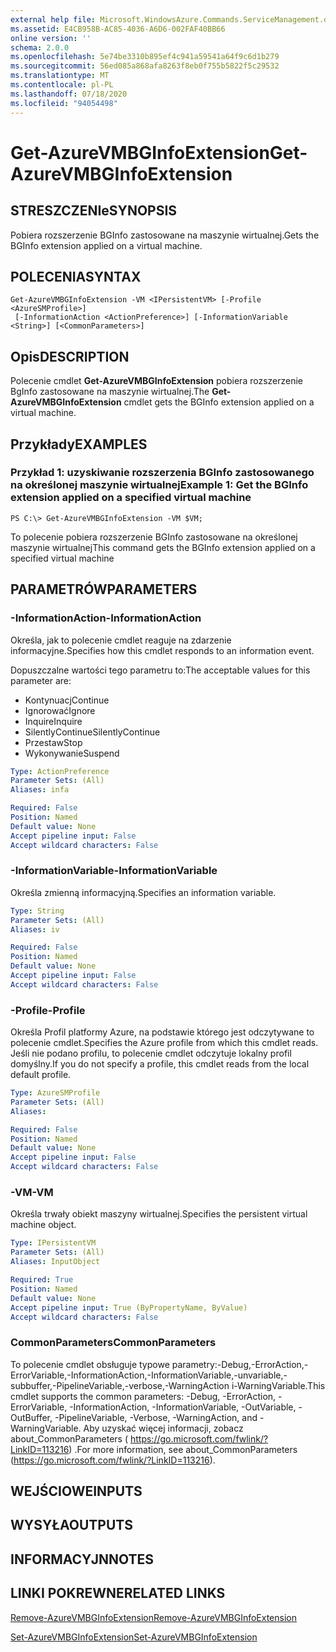 ```yaml
---
external help file: Microsoft.WindowsAzure.Commands.ServiceManagement.dll-Help.xml
ms.assetid: E4CB958B-AC85-4036-A6D6-002FAF40BB66
online version: ''
schema: 2.0.0
ms.openlocfilehash: 5e74be3310b895ef4c941a59541a64f9c6d1b279
ms.sourcegitcommit: 56ed085a868afa8263f8eb0f755b5822f5c29532
ms.translationtype: MT
ms.contentlocale: pl-PL
ms.lasthandoff: 07/18/2020
ms.locfileid: "94054498"
---
```

# <span data-ttu-id="95a7d-101">Get-AzureVMBGInfoExtension</span><span class="sxs-lookup"><span data-stu-id="95a7d-101">Get-AzureVMBGInfoExtension</span></span>

## <span data-ttu-id="95a7d-102">STRESZCZENIe</span><span class="sxs-lookup"><span data-stu-id="95a7d-102">SYNOPSIS</span></span>
<span data-ttu-id="95a7d-103">Pobiera rozszerzenie BGInfo zastosowane na maszynie wirtualnej.</span><span class="sxs-lookup"><span data-stu-id="95a7d-103">Gets the BGInfo extension applied on a virtual machine.</span></span>

## <span data-ttu-id="95a7d-104">POLECENIA</span><span class="sxs-lookup"><span data-stu-id="95a7d-104">SYNTAX</span></span>

```
Get-AzureVMBGInfoExtension -VM <IPersistentVM> [-Profile <AzureSMProfile>]
 [-InformationAction <ActionPreference>] [-InformationVariable <String>] [<CommonParameters>]
```

## <span data-ttu-id="95a7d-105">Opis</span><span class="sxs-lookup"><span data-stu-id="95a7d-105">DESCRIPTION</span></span>
<span data-ttu-id="95a7d-106">Polecenie cmdlet **Get-AzureVMBGInfoExtension** pobiera rozszerzenie BgInfo zastosowane na maszynie wirtualnej.</span><span class="sxs-lookup"><span data-stu-id="95a7d-106">The **Get-AzureVMBGInfoExtension** cmdlet gets the BGInfo extension applied on a virtual machine.</span></span>

## <span data-ttu-id="95a7d-107">Przykłady</span><span class="sxs-lookup"><span data-stu-id="95a7d-107">EXAMPLES</span></span>

### <span data-ttu-id="95a7d-108">Przykład 1: uzyskiwanie rozszerzenia BGInfo zastosowanego na określonej maszynie wirtualnej</span><span class="sxs-lookup"><span data-stu-id="95a7d-108">Example 1: Get the BGInfo extension applied on a specified virtual machine</span></span>
```
PS C:\> Get-AzureVMBGInfoExtension -VM $VM;
```

<span data-ttu-id="95a7d-109">To polecenie pobiera rozszerzenie BGInfo zastosowane na określonej maszynie wirtualnej</span><span class="sxs-lookup"><span data-stu-id="95a7d-109">This command gets the BGInfo extension applied on a specified virtual machine</span></span>

## <span data-ttu-id="95a7d-110">PARAMETRÓW</span><span class="sxs-lookup"><span data-stu-id="95a7d-110">PARAMETERS</span></span>

### <span data-ttu-id="95a7d-111">-InformationAction</span><span class="sxs-lookup"><span data-stu-id="95a7d-111">-InformationAction</span></span>
<span data-ttu-id="95a7d-112">Określa, jak to polecenie cmdlet reaguje na zdarzenie informacyjne.</span><span class="sxs-lookup"><span data-stu-id="95a7d-112">Specifies how this cmdlet responds to an information event.</span></span>

<span data-ttu-id="95a7d-113">Dopuszczalne wartości tego parametru to:</span><span class="sxs-lookup"><span data-stu-id="95a7d-113">The acceptable values for this parameter are:</span></span>

- <span data-ttu-id="95a7d-114">Kontynuacj</span><span class="sxs-lookup"><span data-stu-id="95a7d-114">Continue</span></span>
- <span data-ttu-id="95a7d-115">Ignorować</span><span class="sxs-lookup"><span data-stu-id="95a7d-115">Ignore</span></span>
- <span data-ttu-id="95a7d-116">Inquire</span><span class="sxs-lookup"><span data-stu-id="95a7d-116">Inquire</span></span>
- <span data-ttu-id="95a7d-117">SilentlyContinue</span><span class="sxs-lookup"><span data-stu-id="95a7d-117">SilentlyContinue</span></span>
- <span data-ttu-id="95a7d-118">Przestaw</span><span class="sxs-lookup"><span data-stu-id="95a7d-118">Stop</span></span>
- <span data-ttu-id="95a7d-119">Wykonywanie</span><span class="sxs-lookup"><span data-stu-id="95a7d-119">Suspend</span></span>

```yaml
Type: ActionPreference
Parameter Sets: (All)
Aliases: infa

Required: False
Position: Named
Default value: None
Accept pipeline input: False
Accept wildcard characters: False
```

### <span data-ttu-id="95a7d-120">-InformationVariable</span><span class="sxs-lookup"><span data-stu-id="95a7d-120">-InformationVariable</span></span>
<span data-ttu-id="95a7d-121">Określa zmienną informacyjną.</span><span class="sxs-lookup"><span data-stu-id="95a7d-121">Specifies an information variable.</span></span>

```yaml
Type: String
Parameter Sets: (All)
Aliases: iv

Required: False
Position: Named
Default value: None
Accept pipeline input: False
Accept wildcard characters: False
```

### <span data-ttu-id="95a7d-122">-Profile</span><span class="sxs-lookup"><span data-stu-id="95a7d-122">-Profile</span></span>
<span data-ttu-id="95a7d-123">Określa Profil platformy Azure, na podstawie którego jest odczytywane to polecenie cmdlet.</span><span class="sxs-lookup"><span data-stu-id="95a7d-123">Specifies the Azure profile from which this cmdlet reads.</span></span>
<span data-ttu-id="95a7d-124">Jeśli nie podano profilu, to polecenie cmdlet odczytuje lokalny profil domyślny.</span><span class="sxs-lookup"><span data-stu-id="95a7d-124">If you do not specify a profile, this cmdlet reads from the local default profile.</span></span>

```yaml
Type: AzureSMProfile
Parameter Sets: (All)
Aliases: 

Required: False
Position: Named
Default value: None
Accept pipeline input: False
Accept wildcard characters: False
```

### <span data-ttu-id="95a7d-125">-VM</span><span class="sxs-lookup"><span data-stu-id="95a7d-125">-VM</span></span>
<span data-ttu-id="95a7d-126">Określa trwały obiekt maszyny wirtualnej.</span><span class="sxs-lookup"><span data-stu-id="95a7d-126">Specifies the persistent virtual machine object.</span></span>

```yaml
Type: IPersistentVM
Parameter Sets: (All)
Aliases: InputObject

Required: True
Position: Named
Default value: None
Accept pipeline input: True (ByPropertyName, ByValue)
Accept wildcard characters: False
```

### <span data-ttu-id="95a7d-127">CommonParameters</span><span class="sxs-lookup"><span data-stu-id="95a7d-127">CommonParameters</span></span>
<span data-ttu-id="95a7d-128">To polecenie cmdlet obsługuje typowe parametry:-Debug,-ErrorAction,-ErrorVariable,-InformationAction,-InformationVariable,-unvariable,-subbuffer,-PipelineVariable,-verbose,-WarningAction i-WarningVariable.</span><span class="sxs-lookup"><span data-stu-id="95a7d-128">This cmdlet supports the common parameters: -Debug, -ErrorAction, -ErrorVariable, -InformationAction, -InformationVariable, -OutVariable, -OutBuffer, -PipelineVariable, -Verbose, -WarningAction, and -WarningVariable.</span></span> <span data-ttu-id="95a7d-129">Aby uzyskać więcej informacji, zobacz about_CommonParameters ( https://go.microsoft.com/fwlink/?LinkID=113216) .</span><span class="sxs-lookup"><span data-stu-id="95a7d-129">For more information, see about_CommonParameters (https://go.microsoft.com/fwlink/?LinkID=113216).</span></span>

## <span data-ttu-id="95a7d-130">WEJŚCIOWE</span><span class="sxs-lookup"><span data-stu-id="95a7d-130">INPUTS</span></span>

## <span data-ttu-id="95a7d-131">WYSYŁA</span><span class="sxs-lookup"><span data-stu-id="95a7d-131">OUTPUTS</span></span>

## <span data-ttu-id="95a7d-132">INFORMACYJN</span><span class="sxs-lookup"><span data-stu-id="95a7d-132">NOTES</span></span>

## <span data-ttu-id="95a7d-133">LINKI POKREWNE</span><span class="sxs-lookup"><span data-stu-id="95a7d-133">RELATED LINKS</span></span>

[<span data-ttu-id="95a7d-134">Remove-AzureVMBGInfoExtension</span><span class="sxs-lookup"><span data-stu-id="95a7d-134">Remove-AzureVMBGInfoExtension</span></span>](./Remove-AzureVMBGInfoExtension.md)

[<span data-ttu-id="95a7d-135">Set-AzureVMBGInfoExtension</span><span class="sxs-lookup"><span data-stu-id="95a7d-135">Set-AzureVMBGInfoExtension</span></span>](./Set-AzureVMBGInfoExtension.md)


